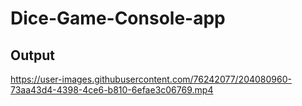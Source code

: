 # Dice-Game-Console-app
Output
-------
https://user-images.githubusercontent.com/76242077/204080960-73aa43d4-4398-4ce6-b810-6efae3c06769.mp4
